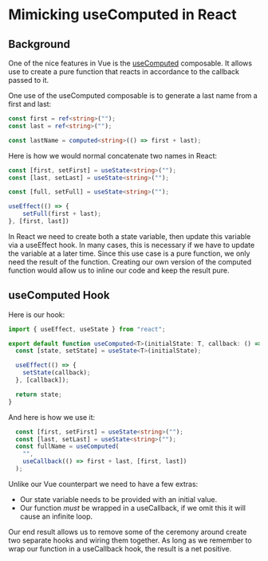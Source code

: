 # Mimicking useComputed in React

## Background

One of the nice features in Vue is the [useComputed](https://vuejs.org/guide/essentials/computed.html#basic-example) composable. It allows use to create a pure function that reacts in accordance to the callback passed to it.

One use of the useComputed composable is to generate a last name from a first and last:

```typescript
const first = ref<string>("");
const last = ref<string>("");

const lastName = computed<string>(() => first + last);
```

Here is how we would normal concatenate two names in React:

```typescript
const [first, setFirst] = useState<string>("");
const [last, setLast] = useState<string>("");

const [full, setFull] = useState<string>("");

useEffect(() => {
    setFull(first + last);
}, [first, last])
```

In React we need to create both a state variable, then update this variable via a useEffect hook. In many cases, this is necessary if we have to update the variable at a later time. Since this use case is a pure function, we only need the result of the function. Creating our own version of the computed function would allow us to inline our code and keep the result pure.

## useComputed Hook

Here is our hook:

```typescript
import { useEffect, useState } from "react";

export default function useComputed<T>(initialState: T, callback: () => T): T {
  const [state, setState] = useState<T>(initialState);

  useEffect(() => {
    setState(callback);
  }, [callback]);

  return state;
}
```

And here is how we use it:

```typescript
  const [first, setFirst] = useState<string>("");
  const [last, setLast] = useState<string>("");
  const fullName = useComputed(
    "",
    useCallback(() => first + last, [first, last])
  );
```

Unlike our Vue counterpart we need to have a few extras:

- Our state variable needs to be provided with an initial value.
- Our function *must* be wrapped in a useCallback, if we omit this it will cause an infinite loop.

Our end result allows us to remove some of the ceremony around create two separate hooks and wiring them together. As long as we remember to wrap our function in a useCallback hook, the result is a net positive.
